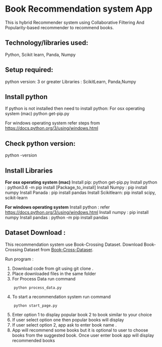 # Book Recommendation system App

This is hybrid Recommender system using Collaborative Filtering And Popularity-based recommender to recommend books.

## Technology/libraries used: 
Python, Scikit learn, Panda, Numpy

## Setup required:
python version: 3 or greater
Libraries : ScikitLearn, Panda,Numpy


## Install python 

If python is not installed then need to install python:
For  osx operating system (mac) 
	python get-pip.py 

For windows operating system 
	refer steps from  https://docs.python.org/3/using/windows.html

## Check python version:
python -version


## Install Libraries   
**For  osx operating system (mac)**
Install pip: python get-pip.py 
Install  python : python3.6 -m pip install [Package_to_install]
Install Numpy : pip install numpy
Install  Panada : pip install pandas
Install  Scikitlearn: pip install scipy, scikit-learn

**For windows operating system**
Install python : refer https://docs.python.org/3/using/windows.html
Install numpy : pip install numpy
Install pandas : python -m pip install pandas


## Dataset Download :
This recommendation system use  Book-Crossing Dataset.
Download Book-Crossing Dataset  from [Book-Cross-Dataser](http://www2.informatik.uni-freiburg.de/~cziegler/BX/).  

Run program : 
1. Download code from git  using  git clone .
2. Place downloaded files in the same folder 
3. For  Process Data  run command 
```
	python process_data.py
```	
4. To start a recommendation system run command 
```
	python start_page.py
```
5. Enter option 1 to display popular book 2 to book similar to your choice
6. If user select option one then popular books will display
7. If user select option 2, app ask to enter book name .
8. App will recommend some books but it is optional to user to choose books from the suggested book. Once user enter book app    will display recommended books

